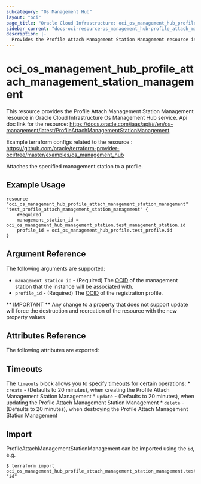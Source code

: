 ```yaml
---
subcategory: "Os Management Hub"
layout: "oci"
page_title: "Oracle Cloud Infrastructure: oci_os_management_hub_profile_attach_management_station_management"
sidebar_current: "docs-oci-resource-os_management_hub-profile_attach_management_station_management"
description: |-
  Provides the Profile Attach Management Station Management resource in Oracle Cloud Infrastructure Os Management Hub service
---
```


# oci_os_management_hub_profile_attach_management_station_management
This resource provides the Profile Attach Management Station Management resource in Oracle Cloud Infrastructure Os Management Hub service.
Api doc link for the resource: https://docs.oracle.com/iaas/api/#/en/os-management/latest/ProfileAttachManagementStationManagement

Example terraform configs related to the resource : https://github.com/oracle/terraform-provider-oci/tree/master/examples/os_management_hub

Attaches the specified management station to a profile.


## Example Usage

```hcl
resource "oci_os_management_hub_profile_attach_management_station_management" "test_profile_attach_management_station_management" {
	#Required
	management_station_id = oci_os_management_hub_management_station.test_management_station.id
	profile_id = oci_os_management_hub_profile.test_profile.id
}
```

## Argument Reference

The following arguments are supported:

* `management_station_id` - (Required) The [OCID](https://docs.cloud.oracle.com/iaas/Content/General/Concepts/identifiers.htm) of the management station that the instance will be associated with.
* `profile_id` - (Required) The [OCID](https://docs.cloud.oracle.com/iaas/Content/General/Concepts/identifiers.htm) of the registration profile.


** IMPORTANT **
Any change to a property that does not support update will force the destruction and recreation of the resource with the new property values

## Attributes Reference

The following attributes are exported:


## Timeouts

The `timeouts` block allows you to specify [timeouts](https://registry.terraform.io/providers/oracle/oci/latest/docs/guides/changing_timeouts) for certain operations:
	* `create` - (Defaults to 20 minutes), when creating the Profile Attach Management Station Management
	* `update` - (Defaults to 20 minutes), when updating the Profile Attach Management Station Management
	* `delete` - (Defaults to 20 minutes), when destroying the Profile Attach Management Station Management


## Import

ProfileAttachManagementStationManagement can be imported using the `id`, e.g.

```
$ terraform import oci_os_management_hub_profile_attach_management_station_management.test_profile_attach_management_station_management "id"
```

